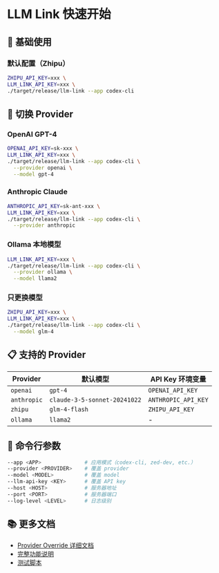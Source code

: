 # LLM Link 快速开始

## 🚀 基础使用

### 默认配置（Zhipu）
```bash
ZHIPU_API_KEY=xxx \
LLM_LINK_API_KEY=xxx \
./target/release/llm-link --app codex-cli
```

## 🔄 切换 Provider

### OpenAI GPT-4
```bash
OPENAI_API_KEY=sk-xxx \
LLM_LINK_API_KEY=xxx \
./target/release/llm-link --app codex-cli \
  --provider openai \
  --model gpt-4
```

### Anthropic Claude
```bash
ANTHROPIC_API_KEY=sk-ant-xxx \
LLM_LINK_API_KEY=xxx \
./target/release/llm-link --app codex-cli \
  --provider anthropic
```

### Ollama 本地模型
```bash
LLM_LINK_API_KEY=xxx \
./target/release/llm-link --app codex-cli \
  --provider ollama \
  --model llama2
```

### 只更换模型
```bash
ZHIPU_API_KEY=xxx \
LLM_LINK_API_KEY=xxx \
./target/release/llm-link --app codex-cli \
  --model glm-4
```

## 📋 支持的 Provider

| Provider | 默认模型 | API Key 环境变量 |
|----------|---------|-----------------|
| `openai` | `gpt-4` | `OPENAI_API_KEY` |
| `anthropic` | `claude-3-5-sonnet-20241022` | `ANTHROPIC_API_KEY` |
| `zhipu` | `glm-4-flash` | `ZHIPU_API_KEY` |
| `ollama` | `llama2` | - |

## 🔧 命令行参数

```bash
--app <APP>              # 应用模式（codex-cli, zed-dev, etc.）
--provider <PROVIDER>    # 覆盖 provider
--model <MODEL>          # 覆盖 model
--llm-api-key <KEY>      # 覆盖 API key
--host <HOST>            # 服务器地址
--port <PORT>            # 服务器端口
--log-level <LEVEL>      # 日志级别
```

## 📚 更多文档

- [Provider Override 详细文档](docs/PROVIDER_OVERRIDE.md)
- [完整功能说明](PROVIDER_OVERRIDE_FEATURE.md)
- [测试脚本](tests/test_provider_override.sh)

